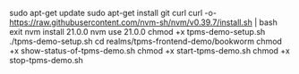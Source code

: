 sudo apt-get update
sudo apt-get install git curl
curl -o- https://raw.githubusercontent.com/nvm-sh/nvm/v0.39.7/install.sh | bash
exit
nvm install 21.0.0
nvm use 21.0.0
chmod +x tpms-demo-setup.sh
./tpms-demo-setup.sh
cd realms/tpms-frontend-demo/bookworm
chmod +x show-status-of-tpms-demo.sh
chmod +x start-tpms-demo.sh
chmod +x stop-tpms-demo.sh
